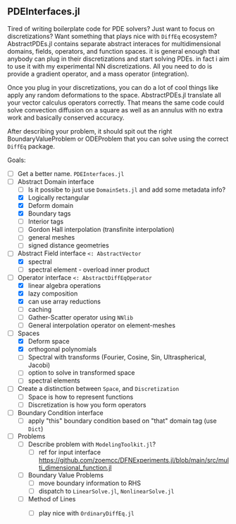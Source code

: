 ## PDEInterfaces.jl

Tired of writing boilerplate code for PDE solvers? Just want to focus on discretizations? Want something that plays nice with `DiffEq` ecosystem? AbstractPDEs.jl contains separate abstract interaces for multidimensional domains, fields, operators, and function spaces. it is general enough that anybody can plug in their discretizations and start solving PDEs. in fact i aim to use it with my experimental NN discretizations. All you need to do is provide a gradient operator, and a mass operator (integration).

Once you plug in your discretizations, you can do a lot of cool things like apply any random deformations to the space. AbstractPDEs.jl translate all your vector calculus operators correctly. That means the same code could solve convection diffusion on a square as well as an annulus with no extra work and basically conserved accuracy.

After describing your problem, it should spit out the right BoundaryValueProblem  or ODEProblem  that you can solve using the correct `DiffEq` package.


Goals:
- [ ] Get a better name. `PDEInterfaces.jl`
- [ ] Abstract Domain interface
  - [ ] Is it possibe to just use `DomainSets.jl` and add some metadata info?
  - [X] Logically rectangular
  - [X] Deform domain
  - [X] Boundary tags
  - [ ] Interior tags
  - [ ] Gordon Hall interpolation (transfinite interpolation)
  - [ ] general meshes
  - [ ] signed distance geometries
- [ ] Abstract Field interface `<: AbstractVector`
  - [X] spectral
  - [ ] spectral element - overload inner product
- [ ] Operator interface `<: AbstractDiffEqOperator`
  - [X] linear algebra operations
  - [X] lazy composition
  - [X] can use array reductions
  - [ ] caching
  - [ ] Gather-Scatter operator using `NNlib`
  - [ ] General interpolation operator on element-meshes
- [ ] Spaces
  - [X] Deform space
  - [X] orthogonal polynomials
  - [ ] Spectral with transforms (Fourier, Cosine, Sin, Ultraspherical, Jacobi)
  - [ ] option to solve in transformed space
  - [ ] spectral elements
- [ ] Create a distinction between `Space`, and `Discretization`
  - [ ] Space is how to represent functions
  - [ ] Discretization is how you form operators
- [ ] Boundary Condition interface
  - [ ] apply "this" boundary condition based on "that" domain tag (use `Dict`)
- [ ] Problems
  - [ ] Describe problem with `ModelingToolkit.jl`?
    - [ ] ref for input interface https://github.com/zoemcc/DFNExperiments.jl/blob/main/src/multi_dimensional_function.jl
  - [ ] Boundary Value Problems
    - [ ] move boundary information to RHS
    - [ ] dispatch to `LinearSolve.jl`, `NonlinearSolve.jl`
  - [ ] Method of Lines
    - [ ] play nice with `OrdinaryDiffEq.jl`


